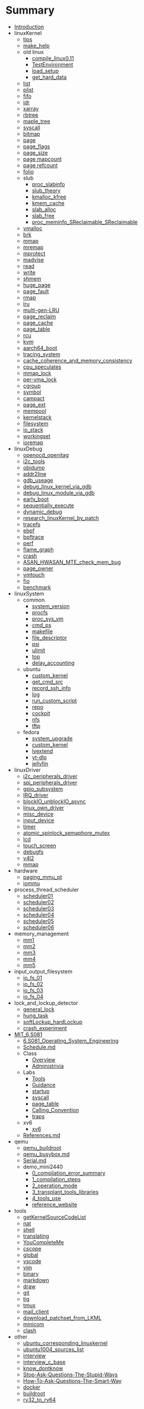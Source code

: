 # Summary

* [Introduction](README.md)
* linuxKernel
    * [tips](linuxKernel/tips.md)
    * [make_help](linuxKernel/make_help.md)
    * old linux
        * [compile_linux0.11](linuxKernel/oldlinux/compile_linux0.11.md)
        * [TestEnvironment](linuxKernel/oldlinux/TestEnvironment.md)
        * [load_setup](linuxKernel/oldlinux/load_setup.md)
        * [get_hard_data](linuxKernel/oldlinux/get_hard_data.md)
    * [list](linuxKernel/list.md)
    * [plist](linuxKernel/plist.md)
    * [fifo](linuxKernel/fifo.md)
    * [idr](linuxKernel/idr.md)
    * [xarray](linuxKernel/xarray.md)
    * [rbtree](linuxKernel/rbtree.md)
    * [maple_tree](linuxKernel/maple_tree.md)
    * [syscall](linuxKernel/syscall.md)
    * [bitmap](linuxKernel/bitmap.md)
    * [page](linuxKernel/page.md)
    * [page_flags](linuxKernel/page_flags.md)
    * [page_size](linuxKernel/page_size.md)
    * [page mapcount](linuxKernel/_mapcount.md)
    * [page refcount](linuxKernel/_refcount.md)
    * [folio](linuxKernel/folio.md)
    * slub
        * [proc_slabinfo](linuxKernel/slub/proc_slabinfo.md)
        * [slub_theory](linuxKernel/slub/slub_theory.md)
        * [kmalloc_kfree](linuxKernel/slub/kmalloc_kfree.md)
        * [kmem_cache](linuxKernel/slub/kmem_cache.md)
        * [slab_alloc](linuxKernel/slub/slab_alloc.md)
        * [slab_free](linuxKernel/slub/slab_free.md)
        * [proc_meminfo_SReclaimable_SReclaimable](linuxKernel/slub/proc_meminfo_SReclaimable_SReclaimable.md)
    * [vmalloc](linuxKernel/vmalloc.md)
    * [brk](linuxKernel/brk.md)
    * [mmap](linuxKernel/mmap.md)
    * [mremap](linuxKernel/mremap.md)
    * [mprotect](linuxKernel/mprotect.md)
    * [madvise](linuxKernel/madvise.md)
    * [read](linuxKernel/read.md)
    * [write](linuxKernel/write.md)
    * [shmem](linuxKernel/shmem.md)
    * [huge_page](linuxKernel/huge_page.md)
    * [page_fault](linuxKernel/page_fault.md)
    * [rmap](linuxKernel/rmap.md)
    * [lru](linuxKernel/lru.md)
    * [multi-gen-LRU](linuxKernel/mglru.md)
    * [page_reclaim](linuxKernel/page_reclaim.md)
    * [page_cache](linuxKernel/page_cache.md)
    * [page_table](linuxKernel/page_table.md)
    * [rcu](linuxKernel/rcu.md)
    * [kvm](linuxKernel/kvm.md)
    * [aarch64_boot](linuxKernel/aarch64_boot.md)
    * [tracing_system](linuxKernel/tracing_system.md)
    * [cache_coherence_and_memory_consistency](linuxKernel/cache_coherence_and_memory_consistency.md)
    * [cpu_speculates](linuxKernel/cpu_speculates.md)
    * [mmap_lock](linuxKernel/mmap_lock.md)
    * [per-vma_lock](linuxKernel/per-vma_lock.md)
    * [cgroup](linuxKernel/cgroup.md)
    * [symbol](linuxKernel/symbol.md)
    * [campact](linuxKernel/compact.md)
    * [page_ext](linuxKernel/page_ext.md)
    * [mempool](linuxKernel/mempool.md)
    * [kernelstack](linuxKernel/kernelstack.md)
    * [filesystem](linuxKernel/filesystem.md)
    * [io_stack](linuxKernel/io_stack.md)
    * [workingset](linuxKernel/workingset.md)
    * [ioremap](linuxKernel/ioremap.md)
* linuxDebug
    * [openocd_openjtag](linuxDebug/openocd_openjtag.md)
    * [i2c_tools](linuxDebug/i2c_tools.md)
    * [objdump](linuxDebug/objdump.md)
    * [addr2line](linuxDebug/addr2line.md)
    * [gdb_useage](linuxDebug/gdb_useage.md)
    * [debug_linux_kernel_via_gdb](linuxDebug/debug_linux_kernel_via_gdb.md)
    * [debug_linux_module_via_gdb](linuxDebug/debug_linux_module_via_gdb.md)
    * [early_boot](linuxDebug/early_boot.md)
    * [sequentially_execute](linuxDebug/sequentially_execute.md)
    * [dynamic_debug](linuxDebug/dynamic_debug.md)
    * [research_linuxKernel_by_patch](linuxDebug/research_linuxKernel_by_patch.md)
    * [tracefs](linuxDebug/tracefs.md)
    * [ebpf](linuxDebug/ebpf.md)
    * [bpftrace](linuxDebug/bpftrace.md)
    * [perf](linuxDebug/perf.md)
    * [flame_graph](linuxDebug/flame_graph.md)
    * [crash](linuxDebug/crash.md)
    * [ASAN_HWASAN_MTE_check_mem_bug](linuxDebug/ASAN_HWASAN_MTE_check_mem_bug.md)
    * [page_owner](linuxDebug/page_owner.md)
    * [vmtouch](linuxDebug/vmtouch.md)
    * [fio](linuxDebug/fio.md)
    * [benchmark](linuxDebug/benchmark.md)
* linuxSystem
    * common
        * [system_version](linuxSystem/common/system_version.md)
        * [procfs](linuxSystem/common/procfs.md)
        * [proc_sys_vm](linuxSystem/common/proc_sys_vm.md)
        * [cmd_ps](linuxSystem/common/cmd_ps.md)
        * [makefile](linuxSystem/common/makefile.md)
        * [file_descriptor](linuxSystem/common/fd.md)
        * [psi](linuxSystem/common/psi.md)
        * [ulimit](linuxSystem/common/ulimit.md)
        * [top](linuxSystem/common/top.md)
        * [delay_accounting](linuxSystem/common/delay_accounting.md)
    * ubuntu
        * [custom_kernel](linuxSystem/ubuntu/custom_kernel.md)
        * [get_cmd_src](linuxSystem/ubuntu/get_cmd_src.md)
        * [record_ssh_info](linuxSystem/ubuntu/record_ssh_info.md)
        * [log](linuxSystem/ubuntu/log.md)
        * [run_custom_script](linuxSystem/ubuntu/run_custom_script.md)
        * [repo](linuxSystem/ubuntu/repo.md)
        * [cockpit](linuxSystem/ubuntu/cockpit.md)
        * [nfs](linuxSystem/ubuntu/nfs.md)
        * [tftp](linuxSystem/ubuntu/tftp.md)
    * fedora
        * [system_upgrade](linuxSystem/fedora/system_upgrade.md)
        * [custom_kernel](linuxSystem/fedora/custom_kernel.md)
        * [lvextend](linuxSystem/fedora/lvextend.md)
        * [yt-dlp](linuxSystem/fedora/yt-dlp.md)
        * [jellyfin](linuxSystem/fedora/jellyfin.md)
* linuxDriver
    * [i2c_peripherals_driver](linuxDriver/i2c_peripherals_driver.md)
    * [spi_peripherals_driver](linuxDriver/spi_peripherals_driver.md)
    * [gpio_subsystem](linuxDriver/gpio_subsystem.md)
    * [IRQ_driver](linuxDriver/IRQ_driver.md)
    * [blockIO_unblockIO_async](linuxDriver/blockIO_unblockIO_async.md)
    * [linux_own_driver](linuxDriver/linux_own_driver.md)
    * [misc_device](linuxDriver/misc_device.md)
    * [input_device](linuxDriver/input_device.md)
    * [timer](linuxDriver/timer.md)
    * [atomic_spinlock_semaphore_mutex](linuxDriver/atomic_spinlock_semaphore_mutex.md)
    * [lcd](linuxDriver/lcd.md)
    * [touch_screen](linuxDriver/touch_screen.md)
    * [debugfs](linuxDriver/debugfs.md)
    * [v4l2](linuxDriver/v4l2.md)
    * [mmap](linuxDriver/mmap.md)
* hardware
    * [paging_mmu_pt](hardware/paging_mmu_pt.md)
    * [iommu](hardware/iommu.md)
* process_thread_scheduler
    * [scheduler01](process_thread_scheduler/scheduler01.md)
    * [scheduler02](process_thread_scheduler/scheduler02.md)
    * [scheduler03](process_thread_scheduler/scheduler03.md)
    * [scheduler04](process_thread_scheduler/scheduler04.md)
    * [scheduler05](process_thread_scheduler/scheduler05.md)
    * [scheduler06](process_thread_scheduler/scheduler06.md)
* memory_management
    * [mm1](memory_management/mm01.md)
    * [mm2](memory_management/mm02.md)
    * [mm3](memory_management/mm03.md)
    * [mm4](memory_management/mm04.md)
    * [mm5](memory_management/mm05.md)
* input_output_filesystem
    * [io_fs_01](input_output_filesystem/io_fs_01.md)
    * [io_fs_02](input_output_filesystem/io_fs_02.md)
    * [io_fs_03](input_output_filesystem/io_fs_03.md)
    * [io_fs_04](input_output_filesystem/io_fs_04.md)
* lock_and_lockup_detector
    * [general_lock](lock_and_lockup_detector/general_lock.md)
    * [hung_task](lock_and_lockup_detector/hung_task.md)
    * [softLockup_hardLockup](lock_and_lockup_detector/softLockup_hardLockup.md)
    * [crash_experiment](lock_and_lockup_detector/crash_experiment.md)
* [MIT_6.S081](mit_6s081/README.md)
    * [6.S081_Operating_System_Engineering](mit_6s081/6.S081_Operating_System_Engineering.md)
    * [Schedule.md](mit_6s081/Schedule.md)
    * Class
      * [Overview](mit_6s081/Class/Overview.md)
      * [Administrivia](mit_6s081/Class/Administrivia.md)
    * Labs
      * [Tools](mit_6s081/Labs/Tools.md)
      * [Guidance](mit_6s081/Labs/Guidance.md)
      * [startup](mit_6s081/Labs/startup.md)
      * [syscall](mit_6s081/Labs/syscall.md)
      * [page_table](mit_6s081/Labs/page_table.md)
      * [Calling_Convention](mit_6s081/Labs/Calling_Convention.md)
      * [traps](mit_6s081/Labs/traps.md)
    * xv6
      * [xv6](mit_6s081/xv6/xv6.md)
    * [References.md](mit_6s081/References.md)
* qemu
    * [qemu_buildroot](qemu/qemu_buildroot.md)
    * [qemu_busybox.md](qemu/qemu_busybox.md)
    * [Serial.md](qemu/Serial.md)
    * demo_mini2440
        * [0_compilation_error_summary](qemu/demo_mini2440/0_compilation_error_summary.md)
        * [1_compilation_steps](qemu/demo_mini2440/1_compilation_steps.md)
        * [2_operation_mode](qemu/demo_mini2440/2_operation_mode.md)
        * [3_transplant_tools_libraries](qemu/demo_mini2440/3_transplant_tools_libraries.md)
        * [4_tools_use](qemu/demo_mini2440/4_tools_use.md)
        * [reference_website](qemu/demo_mini2440/reference_website.md)
* tools
    * [getKernelSourceCodeList](tools/getKernelSourceCodeList.md)
    * [nat](tools/nat.md)
    * [shell](tools/shell.md)
    * [translating](tools/translating.md)
    * [YouCompleteMe](tools/YouCompleteMe.md)
    * [cscope](tools/cscope.md)
    * [global](tools/global.md)
    * [vscode](tools/vscode.md)
    * [vim](tools/vim.md)
    * [binary](tools/binary.md)
    * [markdown](tools/markdown.md)
    * [draw](tools/draw.md)
    * [git](tools/git.md)
    * [tig](tools/tig.md)
    * [tmux](tools/tmux.md)
    * [mail_client](tools/mail_client.md)
    * [download_patchset_from_LKML](tools/download_patchset_from_lkml.md)
    * [minicom](tools/minicom.md)
    * [clash](tools/clash.md)
* other
    * [ubuntu_corresponding_linuxkernel](other/ubuntu_corresponding_linuxkernel.md)
    * [ubuntu1004_sources_list](other/ubuntu1004_sources_list.md)
    * [interview](other/interview.md)
    * [interview_c_base](other/interview_c_base.md)
    * [know_dontknow](other/know_dontknow.md)
    * [Stop-Ask-Questions-The-Stupid-Ways](other/Stop-Ask-Questions-The-Stupid-Ways.md)
    * [How-To-Ask-Questions-The-Smart-Way](other/How-To-Ask-Questions-The-Smart-Way.md)
    * [docker](other/docker.md)
    * [buildroot](other/buildroot.md)
    * [rv32_to_rv64](other/rv32_to_rv64.md)

